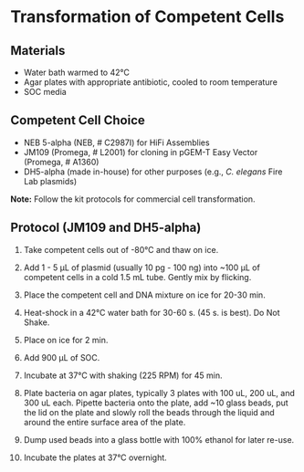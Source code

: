 # Transformation of Competent Cells

## Materials

- Water bath warmed to 42°C
- Agar plates with appropriate antibiotic, cooled to room temperature
- SOC media

## Competent Cell Choice

- NEB 5-alpha (NEB, # C2987I) for HiFi Assemblies
- JM109 (Promega, # L2001) for cloning in pGEM-T Easy Vector (Promega, # A1360)
- DH5-alpha (made in-house) for other purposes (e.g., *C. elegans* Fire Lab plasmids)

**Note:** Follow the kit protocols for commercial cell transformation.

## Protocol (JM109 and DH5-alpha)

1. Take competent cells out of -80°C and thaw on ice.

2. Add 1 - 5 μL of plasmid (usually 10 pg - 100 ng) into ~100 μL of competent cells in a cold 1.5 mL tube. Gently mix by flicking.

3. Place the competent cell and DNA mixture on ice for 20-30 min.

4. Heat-shock in a 42°C water bath for 30-60 s. (45 s. is best). Do Not Shake.

7. Place on ice for 2 min.

8. Add 900 μL of SOC.

9. Incubate at 37°C with shaking (225 RPM) for 45 min.

10. Plate bacteria on agar plates, typically 3 plates with 100 uL, 200 uL, and 300 uL each. Pipette bacteria onto the plate, add ~10 glass beads, put the lid on the plate and slowly roll the beads through the liquid and around the entire surface area of the plate.

11. Dump used beads into a glass bottle with 100% ethanol for later re-use.

12. Incubate the plates at 37°C overnight.
